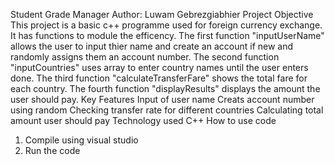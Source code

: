 Student Grade Manager
Author: Luwam Gebrezgiabhier
Project Objective
This project is a basic c++ programme used for foreign currency exchange. It has functions to module the efficency. 
The first function "inputUserName" allows the user to input thier name and create an account if new and randomly assigns them an account number.
The second function "inputCountries" uses array to enter country names until the user enters done.
The third function "calculateTransferFare" shows the total fare for each country.
The fourth function "displayResults" displays the amount the user should pay.
Key Features
Input of user name 
Creats account number using random
Checking transfer rate for different countries
Calculating total amount user should pay
Technology used
C++
How to use code
1. Compile using visual studio
2. Run the code
